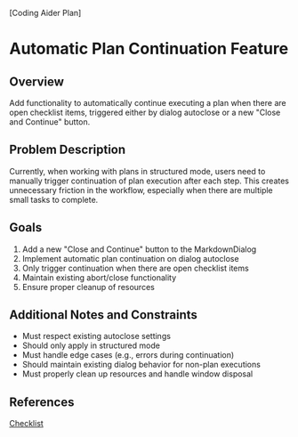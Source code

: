 [Coding Aider Plan]

# Automatic Plan Continuation Feature

## Overview
Add functionality to automatically continue executing a plan when there are open checklist items, triggered either by dialog autoclose or a new "Close and Continue" button.

## Problem Description
Currently, when working with plans in structured mode, users need to manually trigger continuation of plan execution after each step. This creates unnecessary friction in the workflow, especially when there are multiple small tasks to complete.

## Goals
1. Add a new "Close and Continue" button to the MarkdownDialog
2. Implement automatic plan continuation on dialog autoclose
3. Only trigger continuation when there are open checklist items
4. Maintain existing abort/close functionality
5. Ensure proper cleanup of resources

## Additional Notes and Constraints
- Must respect existing autoclose settings
- Should only apply in structured mode
- Must handle edge cases (e.g., errors during continuation)
- Should maintain existing dialog behavior for non-plan executions
- Must properly clean up resources and handle window disposal

## References
[Checklist](auto_continue_plan_checklist.md)
